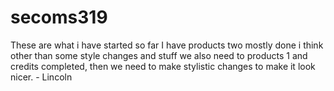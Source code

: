 # secoms319
These are what i have started so far I have products two mostly done i think other than some style changes and stuff we also need to products 1 and credits completed, then we need to make stylistic changes to make it look nicer. - Lincoln
